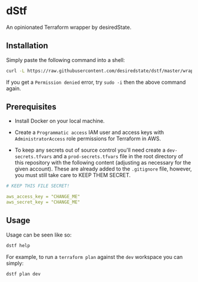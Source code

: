 # dStf

An opinionated Terraform wrapper by desiredState.

## Installation

Simply paste the following command into a shell:

```bash
curl -L https://raw.githubusercontent.com/desiredstate/dstf/master/wrapper.sh > /usr/local/bin/dstf && chmod +x /usr/local/bin/dstf && dstf
```

If you get a `Permission denied` error, try `sudo -i` then the above command again.

## Prerequisites

* Install Docker on your local machine.

* Create a `Programmatic access` IAM user and access keys with `AdministratorAccess` role permissions for Terraform in AWS.

* To keep any secrets out of source control you'll need create a `dev-secrets.tfvars` and a `prod-secrets.tfvars` file in the root directory of this repository with the following content (adjusting as necessary for the given account). These are already added to the `.gitignore` file, however, you must still take care to KEEP THEM SECRET.

```yaml
# KEEP THIS FILE SECRET!

aws_access_key = "CHANGE_ME"
aws_secret_key = "CHANGE_ME"
```

## Usage

Usage can be seen like so:

```sh
dstf help
```

For example, to run a `terraform plan` against the `dev` workspace you can simply:

```sh
dstf plan dev
```